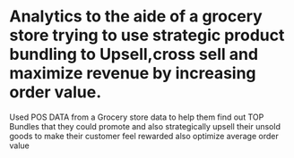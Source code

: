 # Analytics to the aide of a grocery store trying to use strategic product bundling to Upsell,cross sell and maximize revenue by increasing order value.
Used POS DATA from a Grocery store data to help them find out TOP Bundles that they could promote and also strategically upsell their unsold goods to make their customer feel rewarded also optimize average order value 
